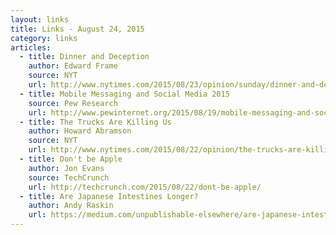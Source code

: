 ```yaml
---
layout: links
title: Links - August 24, 2015
category: links
articles:
  - title: Dinner and Deception
    author: Edward Frame
    source: NYT
    url: http://www.nytimes.com/2015/08/23/opinion/sunday/dinner-and-deception.html
  - title: Mobile Messaging and Social Media 2015
    source: Pew Research
    url: http://www.pewinternet.org/2015/08/19/mobile-messaging-and-social-media-2015/
  - title: The Trucks Are Killing Us
    author: Howard Abramson
    source: NYT
    url: http://www.nytimes.com/2015/08/22/opinion/the-trucks-are-killing-us.html
  - title: Don't be Apple
    author: Jon Evans
    source: TechCrunch
    url: http://techcrunch.com/2015/08/22/dont-be-apple/
  - title: Are Japanese Intestines Longer?
    author: Andy Raskin
    url: https://medium.com/unpublishable-elsewhere/are-japanese-intestines-longer-8a41ca3e7d89
---
```

